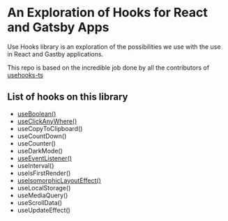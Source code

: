 <br>
<h1> An Exploration of Hooks for React and Gatsby Apps  </h1>

Use Hooks library is an exploration of the possibilities we use with the use in React and Gastby applications.

This repo is based on the incredible job done by all the contributors of [usehooks-ts](https://github.com/juliencrn/usehooks-ts)
<br>

## List of hooks on this library

- [useBoolean()](https://github.com/vdquijadaenau/Hook-Exploration/tree/main/src/hooks/useBoolean)
- [useClickAnyWhere()](https://github.com/vdquijadaenau/Hook-Exploration/tree/main/src/hooks/useClickAnyWhere)
- useCopyToClipboard()
- useCountDown()
- useCounter()
- useDarkMode()
- [useEventListener()](https://github.com/vdquijadaenau/Hook-Exploration/tree/main/src/hooks/useEventListener)
- useInterval()
- useIsFirstRender()
- [useIsomorphicLayoutEffect()](https://github.com/vdquijadaenau/Hook-Exploration/tree/main/src/hooks/useIsomorphicLayoutEffect)
- useLocalStorage()
- useMediaQuery()
- useScrollData()
- useUpdateEffect()
